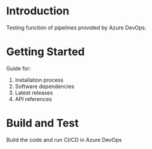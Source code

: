 # Introduction 
Testing function of pipelines provided by Azure DevOps. 

# Getting Started
Guide for:
1.	Installation process
2.	Software dependencies
3.	Latest releases
4.	API references

# Build and Test
Build the code and run CI/CD in Azure DevOps
